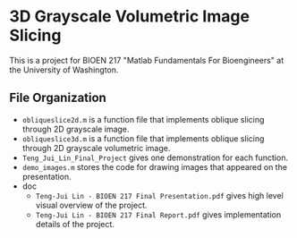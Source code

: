 # 3D Grayscale Volumetric Image Slicing
This is a project for BIOEN 217 "Matlab Fundamentals For Bioengineers" at the University of Washington.
## File Organization
- `obliqueslice2d.m` is a function file that implements oblique slicing through 2D grayscale image. 
- `obliqueslice3d.m` is a function file that implements oblique slicing through 2D grayscale volumetric image. 
- `Teng_Jui_Lin_Final_Project` gives one demonstration for each function. 
- `demo_images.m` stores the code for drawing images that appeared on the presentation.
- doc
  - `Teng-Jui Lin - BIOEN 217 Final Presentation.pdf` gives high level visual overview of the project.
  - `Teng-Jui Lin - BIOEN 217 Final Report.pdf` gives implementation details of the project.
